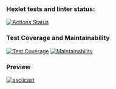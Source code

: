 ### Hexlet tests and linter status:
[![Actions Status](https://github.com/Soawnjaja/frontend-project-46/actions/workflows/hexlet-check.yml/badge.svg)](https://github.com/Soawnjaja/frontend-project-46/actions)
### Test Coverage and Maintainability
[![Test Coverage](https://api.codeclimate.com/v1/badges/6119ce4ec7f0c8e13465/test_coverage)](https://codeclimate.com/github/Soawnjaja/frontend-project-46/test_coverage)
[![Maintainability](https://api.codeclimate.com/v1/badges/6119ce4ec7f0c8e13465/maintainability)](https://codeclimate.com/github/Soawnjaja/frontend-project-46/maintainability)
### Preview 
[![asciicast](https://asciinema.org/a/aTHTTYN3EYIoKmgb72jblr2rl.svg)](https://asciinema.org/a/aTHTTYN3EYIoKmgb72jblr2rl)

